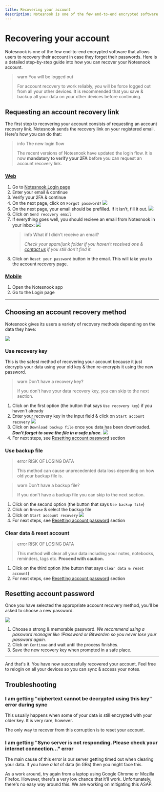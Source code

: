 ```yaml
---
title: Recovering your account
description: Notesnook is one of the few end-to-end encrypted software that allows users to recovery their account in case they forget their passwords. Here is a detailed step-by-step guide into how you can recover your Notesnook account.
---
```


# Recovering your account

Notesnook is one of the few end-to-end encrypted software that allows users to recovery their account in case they forget their passwords. Here is a detailed step-by-step guide into how you can recover your Notesnook account.

> warn You will be logged out
>
> For account recovery to work reliably, you will be force logged out from all your other devices. It is recommended that you save & backup all your data on your other devices before continuing.

## Requesting an account recovery link

The first step to recovering your account consists of requesting an account recovery link. Notesnook sends the recovery link on your registered email. Here's how you can do that:

> info The new login flow
>
> The recent versions of Notesnook have updated the login flow. It is now **mandatory to verify your 2FA** before you can request an account recovery link.

### [Web](#/tab/web)

1. Go to [Notesnook Login page](https://app.notesnook.com/login)
2. Enter your email & continue
3. Verify your 2FA & continue
4. On the next page, click on `Forgot password?`
   ![](/static/account-recovery/step-1.png)
5. On the next page, your email should be prefilled. If it isn't, fill it out.
   ![](/static/account-recovery/step-2.png)
6. Click on `Send recovery email`
7. If everything goes well, you should recieve an email from Notesnook in your inbox:
   ![](/static/account-recovery/recovery_email.png)
   > info What if I didn't receive an email?
   >
   > _Check your spam/junk folder if you haven't received one & [contact us](mailto:support@streetwriters.co) if you still don't find it._
8. Click on `Reset your password` button in the email. This will take you to the account recovery page.

### [Mobile](#/tab/mobile)

1. Open the Notesnook app
2. Go to the Login page

---

## Choosing an account recovery method

Notesnook gives its users a variety of recovery methods depending on the data they have:

![](/static/account-recovery/step-3.png)

### Use recovery key

This is the safest method of recovering your account because it just decrypts your data using your old key & then re-encrypts it using the new password.

> warn Don't have a recovery key?
>
> If you don't have your data recovery key, you can skip to the next section.

1. Click on the first option (the button that says `Use recovery key`) if you haven't already
2. Enter your recovery key in the input field & click on `Start account recovery`
   ![](/static/account-recovery/step-4.png)
3. Click on `Download backup file` once you data has been downloaded. **_Don't forget to save the file in a safe place._**
   ![](/static/account-recovery/step-5.png)
4. For next steps, see [Resetting account password](#resetting-account-password) section

### Use backup file

> error RISK OF LOSING DATA
>
> This method can cause unprecedented data loss depending on how old your backup file is.

> warn Don't have a backup file?
>
> If you don't have a backup file you can skip to the next section.

1. Click on the second option (the button that says `Use backup file`)
2. Click on `Browse` & select the backup file
3. Click on `Start account recovery`
   ![](/static/account-recovery/step-6.png)
4. For next steps, see [Resetting account password](#resetting-account-password) section

### Clear data & reset account

> error RISK OF LOSING DATA
>
> This method will clear all your data including your notes, notebooks, reminders, tags etc. **Proceed with caution.**

1. Click on the third option (the button that says `Clear data & reset account`)
2. For next steps, see [Resetting account password](#resetting-account-password) section

## Resetting account password

Once you have selected the appropriate account recovery method, you'll be asked to choose a new password.

![](/static/account-recovery/step-7.png)

1. Choose a strong & memorable password. _We recommend using a password manager like 1Password or Bitwarden so you never lose your password again._
2. Click on `Continue` and wait until the process finishes.
3. Save the new recovery key when prompted in a safe place.

---

And that's it. You have now successfully recovered your account. Feel free to relogin on all your devices so you can sync & access your notes.

## Troubleshooting

### I am getting "ciphertext cannot be decrypted using this key" error during sync

This usually happens when some of your data is still encrypted with your older key. It is very rare, however.

The only way to recover from this corruption is to reset your account.

### I am getting "Sync server is not responding. Please check your internet connection..." error

The main cause of this error is our server getting timed out when clearing your data. If you have _a lot_ of data (in GBs) then you might face this.

As a work around, try again from a laptop using Google Chrome or Mozilla Firefox. However, there's a very low chance that it'll work. Unfortunately, there's no easy way around this. We are working on mitigating this ASAP.
